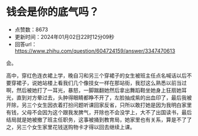 # 钱会是你的底气吗？
- 点赞数：8673
- 更新时间：2024年01月02日22时12分09秒
- 回答url：https://www.zhihu.com/question/604724159/answer/3347470613
<body>
 <p data-pid="rqbB-yb0">会。</p>
 <p data-pid="TH90WUlU">高中，穿红色连衣裙上学，晚自习和另三个穿裙子的女生被班主任点名喊话以后不要穿裙子，说她站楼上看我们几个像技女一样在那站街，我怼这么熟悉以前当过啊，然后被她打了一耳光，暴怒，一脚踹翻她然后拿出舞蹈鞋坐她身上狂扇她耳光，直到对方晕过去，头肿得眼睛都睁不开了，左脸抽成紫的出血印了，最后我被开除，另三个女生因衣着打扮问题听课回家反省，只所以敢打她是因为我明白家里有钱，父母不会因为这个跟我发脾气，开除也不会没学上，大不了出国读书，最后结局就是她被撤了班主任职务，这事被捅到教育局，她家里也有关系，算是不了了之，另三个女生家里花钱送购物卡才得以回去继续上课。</p>
</body>